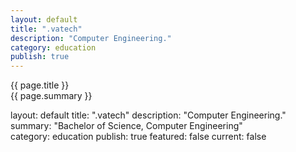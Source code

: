 ```yaml
---
layout: default
title: ".vatech"
description: "Computer Engineering."   
category: education
publish: true
---
```

{{ page.title }}  
{{ page.summary }}  

layout: default
title: ".vatech"
description: "Computer Engineering." 
summary: "Bachelor of Science, Computer Engineering"   
category: education
publish: true
featured: false
current: false
